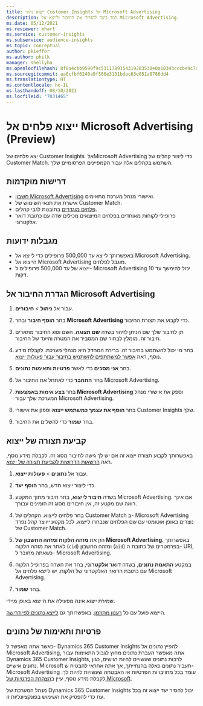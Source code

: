 ```yaml
---
title: ייצוא נתוני Customer Insights אל Microsoft Advertising
description: למד כיצד להגדיר את החיבור ולייצא אל Microsoft Advertising.
ms.date: 05/12/2021
ms.reviewer: mhart
ms.service: customer-insights
ms.subservice: audience-insights
ms.topic: conceptual
author: pkieffer
ms.author: philk
manager: shellyha
ms.openlocfilehash: 8f8a4cbb9590f9c5311789154319283530e0a10343cccbe9c7aec99765b4fbf2
ms.sourcegitcommit: aa0cfbf6240a9f560e3131bdec63e051a8786dd4
ms.translationtype: HT
ms.contentlocale: he-IL
ms.lasthandoff: 08/10/2021
ms.locfileid: "7031465"
---
```

# <a name="export-segments-to-microsoft-advertising-preview"></a>ייצוא פלחים אל Microsoft Advertising‏ (Preview)

יצא פלחים של Customer Insights אל ‏Microsoft Advertising כדי ליצור קהלים של Customer Match. השתמש בקהלים אלה עבור הקמפיינים הפרסומיים שלך.

## <a name="prerequisites"></a>דרישות מוקדמות

-   [חשבון Microsoft Advertising](https://ads.microsoft.com/) ואישורי מנהל מערכת מתאימים.
-   אישרת את תנאי השימוש של Customer Match. 
-   [פלחים מוגדרים](segments.md) בתובנות לגבי קהלים.
-   פרופילי לקוחות מאוחדים בפלחים המיוצאים מכילים שדה עם כתובת דואר אלקטרוני.

## <a name="known-limitations"></a>מגבלות ידועות

- באפשרותך לייצא עד 500,000 פרופילים כדי לייצא אל Microsoft Advertising.
- הייצוא אל Microsoft Advertising מוגבל לפלחים.
- ייצוא של עד 500,000 פרופילים ל- Microsoft Advertising יכול להימשך עד 10 דקות. 


## <a name="set-up-the-connection-to-microsoft-advertising"></a>הגדרת החיבור אל Microsoft Advertising

1. עבור אל **ניהול** > **חיבורים**.

1. בחר **הוסף חיבור** ובחר **Microsoft Advertising** כדי לקבוע את תצורת החיבור.

1. תן לחיבור שלך שם הניתן לזיהוי בשדה **שם תצוגה**. השם וסוג החיבור מתארים חיבור זה. מומלץ לבחור שם המסביר את המטרה והיעד של החיבור.

1. בחר מי יכול להשתמש בחיבור זה. ברירת המחדל היא מנהלי מערכת. לקבלת מידע נוסף, ראה [אפשר למשתתפים להשתמש בחיבור עבור פעולות ייצוא](connections.md#allow-contributors-to-use-a-connection-for-exports).

1. בחר **אני מסכים** כדי לאשר **פרטיות ותאימות נתונים**.

1. בחר **התחבר** כדי לאתחל את החיבור אל Microsoft Advertising.

1. בחר **בצע אימות באמצעות Microsoft Advertising** וספק את אישורי מנהל המערכת שלך עבור Microsoft Advertising.

1. בחר **הוסף את עצמך כמשתמש ייצוא** וספק את אישורי Customer Insights שלך.

1. בחר **שמור** כדי להשלים את החיבור.

## <a name="configure-an-export"></a>קביעת תצורה של ייצוא

באפשרותך לקבוע תצורת ייצוא זה אם יש לך גישה לחיבור מסוג זה. לקבלת מידע נוסף, ראה [הרשאות הדרושות לקביעת תצורה של ייצוא](export-destinations.md#set-up-a-new-export).

1. עבור אל **נתונים** > **פעולות ייצוא**.

1. כדי ליצור ייצוא חדש, בחר **הוסף יעד**.

1. בשדה **חיבור לייצוא**, בחר חיבור מתוך המקטע Microsoft Advertising. אם אינך רואה שם מקטע זה, אין חיבורים מסוג זה הזמינים עבורך.

1. בחר פלחים לייצוא. הקהלים של Customer Match ב- Microsoft Advertising נוצרים באופן אוטומטי עם שם הפלחים שנבחרו לייצוא. לכל מקטע ייווצר קהל נפרד של Customer Match. 

1. הזן את **מזהה הלקוח ומזהה החשבון של Microsoft Advertising**. באפשרותך לאתר את מזהה הלקוח (`cid`) ומזהה החשבון (`aid`) בפרמטרים של כתובת ה- URL כשאתה מחובר ל- Microsoft Advertising.

1. במקטע **התאמת נתונים**, בשדה **דואר אלקטרוני**, בחר את השדה בפרופיל הלקוח עם כתובת הדואר האלקטרוני של הלקוח. יש לייצא פלחים אל Microsoft Advertising.

1. בחר **שמור**.

שמירת ייצוא אינה מפעילה את הייצוא באופן מיידי.

הייצוא פועל עם כל [רענון מתוזמן](system.md#schedule-tab). באפשרותך גם [לייצא נתונים לפי דרישה](export-destinations.md#run-exports-on-demand). 


## <a name="data-privacy-and-compliance"></a>פרטיות ותאימות של נתונים

כאשר אתה מאפשר ל- Dynamics 365 Customer Insights להפיץ נתונים אל Microsoft Advertising, אתה מאפשר העברת נתונים מחוץ לגבול התאימות עבור Dynamics 365 Customer Insights, לרבות נתונים שעשויים להיות רגישים, כגון נתונים אישיים. Microsoft תעביר נתונים כאלה בהנחייתך, אך אתה אחראי להבטיח ש- Microsoft Advertising עומד בכל מחויבויות הפרטיות או האבטחה שעשויות להיות לך. לקבלת מידע נוסף, עיין ב[הצהרת הפרטיות של Microsoft](https://go.microsoft.com/fwlink/?linkid=396732).

מנהל המערכת של Dynamics 365 Customer Insights יכול להסיר יעד ייצוא זה בכל עת כדי להפסיק את השימוש בפונקציונליות זו.
